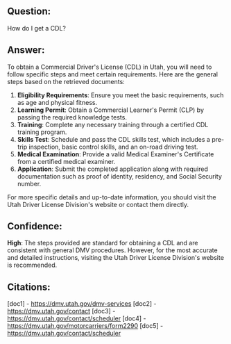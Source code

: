 ## Question:
How do I get a CDL?
## Answer:
To obtain a Commercial Driver's License (CDL) in Utah, you will need to follow specific steps and meet certain requirements. Here are the general steps based on the retrieved documents:

1. **Eligibility Requirements**: Ensure you meet the basic requirements, such as age and physical fitness.
2. **Learning Permit**: Obtain a Commercial Learner's Permit (CLP) by passing the required knowledge tests.
3. **Training**: Complete any necessary training through a certified CDL training program.
4. **Skills Test**: Schedule and pass the CDL skills test, which includes a pre-trip inspection, basic control skills, and an on-road driving test.
5. **Medical Examination**: Provide a valid Medical Examiner's Certificate from a certified medical examiner.
6. **Application**: Submit the completed application along with required documentation such as proof of identity, residency, and Social Security number.

For more specific details and up-to-date information, you should visit the Utah Driver License Division's website or contact them directly.

## Confidence:
**High**: The steps provided are standard for obtaining a CDL and are consistent with general DMV procedures. However, for the most accurate and detailed instructions, visiting the Utah Driver License Division's website is recommended.

## Citations:
[doc1] - https://dmv.utah.gov/dmv-services
[doc2] - https://dmv.utah.gov/contact
[doc3] - https://dmv.utah.gov/contact/scheduler
[doc4] - https://dmv.utah.gov/motorcarriers/form2290
[doc5] - https://dmv.utah.gov/contact/scheduler
